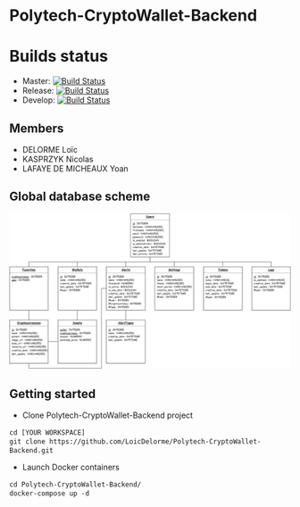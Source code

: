 # Polytech-CryptoWallet-Backend

# Builds status
- Master: [![Build Status](https://travis-ci.com/LoicDelorme/Polytech-CryptoWallet-Backend.svg?token=DxR7THrpXaw4B8T4n67R&branch=master)](https://travis-ci.com/LoicDelorme/Polytech-CryptoWallet-Backend)
- Release: [![Build Status](https://travis-ci.com/LoicDelorme/Polytech-CryptoWallet-Backend.svg?token=DxR7THrpXaw4B8T4n67R&branch=release)](https://travis-ci.com/LoicDelorme/Polytech-CryptoWallet-Backend)
- Develop: [![Build Status](https://travis-ci.com/LoicDelorme/Polytech-CryptoWallet-Backend.svg?token=DxR7THrpXaw4B8T4n67R&branch=develop)](https://travis-ci.com/LoicDelorme/Polytech-CryptoWallet-Backend)

## Members
- DELORME Loïc
- KASPRZYK Nicolas
- LAFAYE DE MICHEAUX Yoan

## Global database scheme
![](BDD_V1.4.png)

## Getting started
- Clone Polytech-CryptoWallet-Backend project
```
cd [YOUR WORKSPACE]
git clone https://github.com/LoicDelorme/Polytech-CryptoWallet-Backend.git
```

- Launch Docker containers
```
cd Polytech-CryptoWallet-Backend/
docker-compose up -d
```